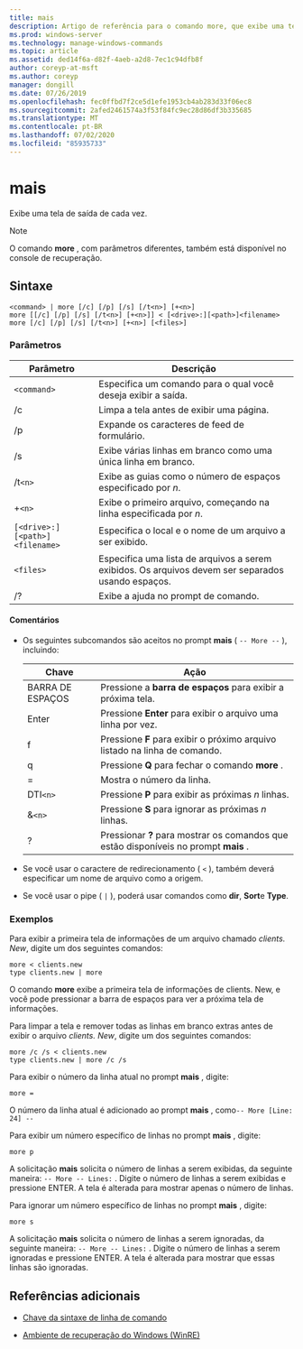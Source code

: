 ```yaml
---
title: mais
description: Artigo de referência para o comando more, que exibe uma tela de saída de cada vez.
ms.prod: windows-server
ms.technology: manage-windows-commands
ms.topic: article
ms.assetid: ded14f6a-d82f-4aeb-a2d8-7ec1c94dfb8f
author: coreyp-at-msft
ms.author: coreyp
manager: dongill
ms.date: 07/26/2019
ms.openlocfilehash: fec0ffbd7f2ce5d1efe1953cb4ab283d33f06ec8
ms.sourcegitcommit: 2afed2461574a3f53f84fc9ec28d86df3b335685
ms.translationtype: MT
ms.contentlocale: pt-BR
ms.lasthandoff: 07/02/2020
ms.locfileid: "85935733"
---
```

# <a name="more"></a>mais

Exibe uma tela de saída de cada vez.

> [!NOTE]
> O comando **more** , com parâmetros diferentes, também está disponível no console de recuperação.

## <a name="syntax"></a>Sintaxe

```
<command> | more [/c] [/p] [/s] [/t<n>] [+<n>]
more [[/c] [/p] [/s] [/t<n>] [+<n>]] < [<drive>:][<path>]<filename>
more [/c] [/p] [/s] [/t<n>] [+<n>] [<files>]
```

### <a name="parameters"></a>Parâmetros

| Parâmetro | Descrição |
| --------- | ----------- |
| `<command>` | Especifica um comando para o qual você deseja exibir a saída. |
| /c | Limpa a tela antes de exibir uma página. |
| /p | Expande os caracteres de feed de formulário. |
| /s | Exibe várias linhas em branco como uma única linha em branco. |
| /t`<n>` | Exibe as guias como o número de espaços especificado por *n*. |
| +`<n>` | Exibe o primeiro arquivo, começando na linha especificada por *n*. |
| `[<drive>:][<path>]<filename>` | Especifica o local e o nome de um arquivo a ser exibido. |
| `<files>` | Especifica uma lista de arquivos a serem exibidos. Os arquivos devem ser separados usando espaços. |
| /? | Exibe a ajuda no prompt de comando. |

#### <a name="remarks"></a>Comentários

- Os seguintes subcomandos são aceitos no prompt **mais** ( `-- More --` ), incluindo:

    | Chave | Ação |
    | --- | ------ |
    | BARRA DE ESPAÇOS | Pressione a **barra de espaços** para exibir a próxima tela. |
    | Enter | Pressione **Enter** para exibir o arquivo uma linha por vez. |
    | f | Pressione **F** para exibir o próximo arquivo listado na linha de comando. |
    | q | Pressione **Q** para fechar o comando **more** . |
    | = | Mostra o número da linha. |
    | DTI`<n>` | Pressione **P** para exibir as próximas *n* linhas. |
    | &`<n>` | Pressione **S** para ignorar as próximas *n* linhas. |
    | ? | Pressionar **?** para mostrar os comandos que estão disponíveis no prompt **mais** .|

- Se você usar o caractere de redirecionamento ( `<` ), também deverá especificar um nome de arquivo como a origem.

- Se você usar o pipe ( `|` ), poderá usar comandos como **dir**, **Sort**e **Type**.

### <a name="examples"></a>Exemplos

Para exibir a primeira tela de informações de um arquivo chamado *clients. New*, digite um dos seguintes comandos:

```
more < clients.new
type clients.new | more
```

O comando **more** exibe a primeira tela de informações de clients. New, e você pode pressionar a barra de espaços para ver a próxima tela de informações.

Para limpar a tela e remover todas as linhas em branco extras antes de exibir o arquivo *clients. New*, digite um dos seguintes comandos:

```
more /c /s < clients.new
type clients.new | more /c /s
```

Para exibir o número da linha atual no prompt **mais** , digite:

```
more =
```

O número da linha atual é adicionado ao prompt **mais** , como`-- More [Line: 24] --`

Para exibir um número específico de linhas no prompt **mais** , digite:

```
more p
```

A solicitação **mais** solicita o número de linhas a serem exibidas, da seguinte maneira: `-- More -- Lines:` . Digite o número de linhas a serem exibidas e pressione ENTER. A tela é alterada para mostrar apenas o número de linhas.

Para ignorar um número específico de linhas no prompt **mais** , digite:

```
more s
```

A solicitação **mais** solicita o número de linhas a serem ignoradas, da seguinte maneira: `-- More -- Lines:` . Digite o número de linhas a serem ignoradas e pressione ENTER. A tela é alterada para mostrar que essas linhas são ignoradas.

## <a name="additional-references"></a>Referências adicionais

- [Chave da sintaxe de linha de comando](command-line-syntax-key.md)

- [Ambiente de recuperação do Windows (WinRE)](https://docs.microsoft.com/windows-hardware/manufacture/desktop/windows-recovery-environment--windows-re--technical-reference)
